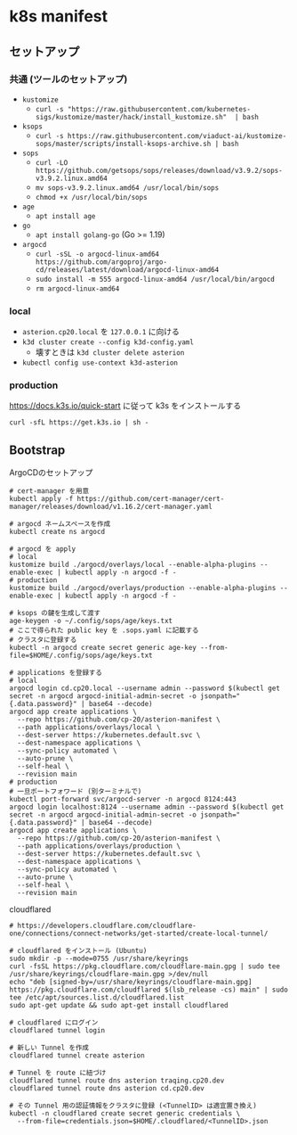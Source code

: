 # k8s manifest

## セットアップ

### 共通 (ツールのセットアップ)

- `kustomize`
  - `curl -s "https://raw.githubusercontent.com/kubernetes-sigs/kustomize/master/hack/install_kustomize.sh"  | bash`
- `ksops`
  - `curl -s https://raw.githubusercontent.com/viaduct-ai/kustomize-sops/master/scripts/install-ksops-archive.sh | bash`
- `sops`
  - `curl -LO https://github.com/getsops/sops/releases/download/v3.9.2/sops-v3.9.2.linux.amd64`
  - `mv sops-v3.9.2.linux.amd64 /usr/local/bin/sops`
  - `chmod +x /usr/local/bin/sops`
- `age`
  - `apt install age`
- `go`
  - `apt install golang-go` (Go >= 1.19)
- `argocd`
  - `curl -sSL -o argocd-linux-amd64 https://github.com/argoproj/argo-cd/releases/latest/download/argocd-linux-amd64`
  - `sudo install -m 555 argocd-linux-amd64 /usr/local/bin/argocd`
  - `rm argocd-linux-amd64`

### local

- `asterion.cp20.local` を `127.0.0.1` に向ける
- `k3d cluster create --config k3d-config.yaml`
  - 壊すときは `k3d cluster delete asterion`
- `kubectl config use-context k3d-asterion`

### production

https://docs.k3s.io/quick-start に従って k3s をインストールする

```shell
curl -sfL https://get.k3s.io | sh -
```

## Bootstrap

ArgoCDのセットアップ

```
# cert-manager を用意
kubectl apply -f https://github.com/cert-manager/cert-manager/releases/download/v1.16.2/cert-manager.yaml

# argocd ネームスペースを作成
kubectl create ns argocd

# argocd を apply
# local
kustomize build ./argocd/overlays/local --enable-alpha-plugins --enable-exec | kubectl apply -n argocd -f -
# production
kustomize build ./argocd/overlays/production --enable-alpha-plugins --enable-exec | kubectl apply -n argocd -f -

# ksops の鍵を生成して渡す
age-keygen -o ~/.config/sops/age/keys.txt
# ここで得られた public key を .sops.yaml に記載する
# クラスタに登録する
kubectl -n argocd create secret generic age-key --from-file=$HOME/.config/sops/age/keys.txt

# applications を登録する
# local
argocd login cd.cp20.local --username admin --password $(kubectl get secret -n argocd argocd-initial-admin-secret -o jsonpath="{.data.password}" | base64 --decode)
argocd app create applications \
  --repo https://github.com/cp-20/asterion-manifest \
  --path applications/overlays/local \
  --dest-server https://kubernetes.default.svc \
  --dest-namespace applications \
  --sync-policy automated \
  --auto-prune \
  --self-heal \
  --revision main
# production
# 一旦ポートフォワード (別ターミナルで)
kubectl port-forward svc/argocd-server -n argocd 8124:443
argocd login localhost:8124 --username admin --password $(kubectl get secret -n argocd argocd-initial-admin-secret -o jsonpath="{.data.password}" | base64 --decode)
argocd app create applications \
  --repo https://github.com/cp-20/asterion-manifest \
  --path applications/overlays/production \
  --dest-server https://kubernetes.default.svc \
  --dest-namespace applications \
  --sync-policy automated \
  --auto-prune \
  --self-heal \
  --revision main
```

cloudflared

```
# https://developers.cloudflare.com/cloudflare-one/connections/connect-networks/get-started/create-local-tunnel/

# cloudflared をインストール (Ubuntu)
sudo mkdir -p --mode=0755 /usr/share/keyrings
curl -fsSL https://pkg.cloudflare.com/cloudflare-main.gpg | sudo tee /usr/share/keyrings/cloudflare-main.gpg >/dev/null
echo "deb [signed-by=/usr/share/keyrings/cloudflare-main.gpg] https://pkg.cloudflare.com/cloudflared $(lsb_release -cs) main" | sudo tee /etc/apt/sources.list.d/cloudflared.list
sudo apt-get update && sudo apt-get install cloudflared

# cloudflared にログイン
cloudflared tunnel login

# 新しい Tunnel を作成
cloudflared tunnel create asterion

# Tunnel を route に紐づけ
cloudflared tunnel route dns asterion traqing.cp20.dev
cloudflared tunnel route dns asterion cd.cp20.dev

# その Tunnel 用の認証情報をクラスタに登録 (<TunnelID> は適宜置き換え)
kubectl -n cloudflared create secret generic credentials \
  --from-file=credentials.json=$HOME/.cloudflared/<TunnelID>.json
```
